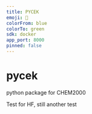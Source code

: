 ```yaml
---
title: PYCEK
emoji: 🧪
colorFrom: blue
colorTo: green
sdk: docker
app_port: 8000
pinned: false
---
```


# pycek
python package for CHEM2000

Test for HF, still another test
